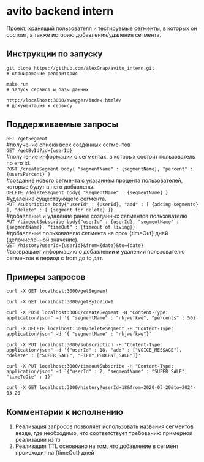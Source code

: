 # avito backend intern
Проект, хранящий пользователя и тестируемые сегменты, в которых он состоит, а также историю добавления/удаления сегмента.

## Инструкции по запуску

```shell
git clone https://github.com/alexGrap/avito_intern.git
# клонирование репозитория

make run
# запуск сервиса и базы данных

http://localhost:3000/swagger/index.html#/
# документация к сервису
```

## Поддерживаемые запросы
``GET /getSegment``</br>
#получение списка всех созданных сегментов</br>
``GET /getById?id={userId}``</br>
#получение информации о сегментах, в которых состоит пользователь по его id.</br>
``POST /createSegment body{ "segmentName" : {segmentName}, "percent" : {usersPercent} }``</br>
#создание нового сегмента с указанием процента пользователей, которые будут в него добавлены.</br>
``DELETE /deleteSegment body{ "segmentName" : {segmentName} }``</br>
#удаление существующего сегмента.</br>
``PUT /subsription body{"userId" : {userId}, "add" : [ {adding segments} ], "delete" : [ {segment for delete} ]}``</br>
#добавление и удаление ранее созданных сегментов пользователю</br>
``PUT /timeoutSubscribe body{"userId" : {userId}, "segmentName" : {segmentName}, "timeOut" : {timeout of living}}``</br>
#добавление пользователю сегмента на срок {timeOut} дней (целочисленной значение).</br>
``GET /history?userId={userId}&from={date}&to={date}``</br>
#возвращает информацию о добавлении и удалении пользователю сегментов в период с from до to дат.</br>

## Примеры запросов
```shell
curl -X GET localhost:3000/getSegment

curl -X GET localhost:3000/getById?id=1

curl -X POST localhost:3000/createSegment -H "Content-Type: application/json" -d '{ "segmentName" : "nkjwefkwe", "percents" : 50}'

curl -X DELETE localhost:3000/deleteSegment -H "Content-Type: application/json" -d '{ "segmentName" : "nkjwefkwe"}'

curl -X PUT localhost:3000/subscription -H "Content-Type: application/json" -d '{"userId" : 18, "add" : ["VOICE_MESSAGE"], "delete" : ["SUPER_SALE", "FIFTY_PERCENT_SALE"]}'

curl -X PUT localhost:3000/timeoutSubscribe -H "Content-Type: application/json" -d `{"userId" : 2, "segmentName" : "SUPER_SALE", "timeToDie" : 1}`

curl -X GET localhost:3000/history?userId=18&from=2020-03-20&to=2024-03-20
```

## Комментарии к исполнению
1. Реализация запросов позволяет использовать названия сегментов везде, где необходимо, что соответствует требованию примерной реализации из тз</br>
2. Реализация TTL основнано на том, что добавление в сегмент происходит на {timeOut} дней</br>
